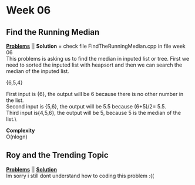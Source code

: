 # Week 06

## Find the Running Median
[**Problems**](https://www.hackerrank.com/challenges/ctci-find-the-running-median/problem) || **Solution** = check file FindTheRunningMedian.cpp in file week 06\
This problems is asking us to find the median in inputed list or tree. First we need to sorted the inputed list with heapsort 
and then we can search the median of the inputed list.

{6,5,4}

First input is {6}, the output will be 6 because there is no other number in the list.\
Second input is {5,6}, the output will be 5.5 because (6+5)/2= 5.5.\
Third input is{4,5,6}, the output will be 5, because 5 is the median of the list.\

**Complexity**<br>
O(nlogn)

## Roy and the Trending Topic
[**Problems**](https://www.hackerearth.com/practice/data-structures/trees/heapspriority-queues/practice-problems/algorithm/roy-and-trending-topics-1/) || [**Solution**]()\
Im sorry i still dont understand how to coding this problem :(( 

